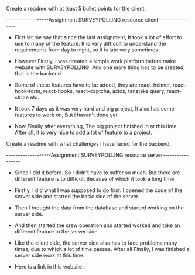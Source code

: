  Create a readme with at least 5 bullet points for the client.

------------------Assignment SURVEYPOLLING resource client-----------------

* First let me say that since the last assignment, It took a lot of effort to use to many of the feature. 
It is very difficult to understand the requirements from day to night, so it is late very sometimes

* However Firstly, I was created a simple work platform before make website with SURVEYPOLLING. And one more thing has to be created, that is the backend

* Some of these features have to be added, they are react-helmet, react-hook-form, react-hooks, react-captcha, axios, tanstake query, react-stripe etc.

* It took 7 days as it was very hard and big project, It also has some features to work on, But i haven't done yet

* Now Finally after everything, The big project finished in at this time. After all, it is very nice to add a lot of feature to a project.

 Create a readme with what challenges I have faced for the backend.



 -------------------Assignment SURVEYPOLLING resource server-----------------
 * Since I did it before. So I didn't have to suffer so much. But there are different feature is to difficult Because of which it took a long time.

 * Firstly, I did what I was supposed to do first. I opened the code of the server side and started the basic side of the server.

 * Then I brought the data from the database and started working on the server side.

 * And then started the crew operation and started worked and take an different feature to the server side

 * Like the client side, the server side also has to face problems many times, due to which a lot of time passes. After all Finally, I was finished a server side work at this time.

 

* Here is a link in this website : 